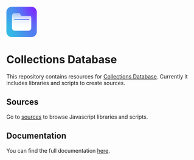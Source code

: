 <p>
<img src="assets/collections-logo.png?raw=true" width="80">
</p>

# Collections Database

This repository contains resources for [Collections Database](https://apps.apple.com/us/app/collections-database/id1568395334). Currently it includes libraries and scripts to create sources.

## Sources

Go to [sources](sources/) to browse Javascript libraries and scripts.

## Documentation

You can find the full documentation [here](https://collectionsdb.com/en/docs/get-started).